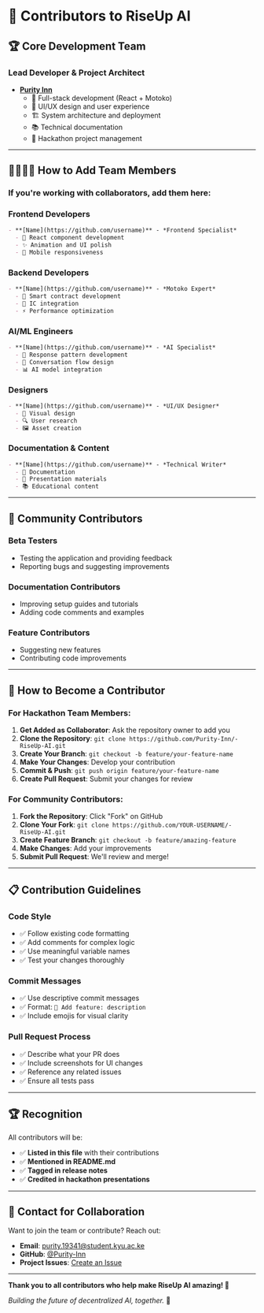 # 🤝 Contributors to RiseUp AI

## 🏆 **Core Development Team**

### **Lead Developer & Project Architect**
- **[Purity Inn](https://github.com/Purity-Inn)**
  - 🚀 Full-stack development (React + Motoko)
  - 🎨 UI/UX design and user experience
  - 🏗️ System architecture and deployment
  - 📚 Technical documentation
  - 🎯 Hackathon project management

---

## 👨‍👩‍👧‍👦 **How to Add Team Members**

### **If you're working with collaborators, add them here:**

### **Frontend Developers**
```markdown
- **[Name](https://github.com/username)** - *Frontend Specialist*
  - 🎨 React component development
  - ✨ Animation and UI polish
  - 📱 Mobile responsiveness
```

### **Backend Developers**
```markdown
- **[Name](https://github.com/username)** - *Motoko Expert*
  - 💜 Smart contract development
  - 🔗 IC integration
  - ⚡ Performance optimization
```

### **AI/ML Engineers**
```markdown
- **[Name](https://github.com/username)** - *AI Specialist*
  - 🧠 Response pattern development
  - 🤖 Conversation flow design
  - 📊 AI model integration
```

### **Designers**
```markdown
- **[Name](https://github.com/username)** - *UI/UX Designer*
  - 🎨 Visual design
  - 🔍 User research
  - 🖼️ Asset creation
```

### **Documentation & Content**
```markdown
- **[Name](https://github.com/username)** - *Technical Writer*
  - 📖 Documentation
  - 🎤 Presentation materials
  - 📚 Educational content
```

---

## 🌟 **Community Contributors**

### **Beta Testers**
- Testing the application and providing feedback
- Reporting bugs and suggesting improvements

### **Documentation Contributors**
- Improving setup guides and tutorials
- Adding code comments and examples

### **Feature Contributors**
- Suggesting new features
- Contributing code improvements

---

## 🎯 **How to Become a Contributor**

### **For Hackathon Team Members:**
1. **Get Added as Collaborator**: Ask the repository owner to add you
2. **Clone the Repository**: `git clone https://github.com/Purity-Inn/-RiseUp-AI.git`
3. **Create Your Branch**: `git checkout -b feature/your-feature-name`
4. **Make Your Changes**: Develop your contribution
5. **Commit & Push**: `git push origin feature/your-feature-name`
6. **Create Pull Request**: Submit your changes for review

### **For Community Contributors:**
1. **Fork the Repository**: Click "Fork" on GitHub
2. **Clone Your Fork**: `git clone https://github.com/YOUR-USERNAME/-RiseUp-AI.git`
3. **Create Feature Branch**: `git checkout -b feature/amazing-feature`
4. **Make Changes**: Add your improvements
5. **Submit Pull Request**: We'll review and merge!

---

## 📋 **Contribution Guidelines**

### **Code Style**
- ✅ Follow existing code formatting
- ✅ Add comments for complex logic
- ✅ Use meaningful variable names
- ✅ Test your changes thoroughly

### **Commit Messages**
- ✅ Use descriptive commit messages
- ✅ Format: `🎨 Add feature: description`
- ✅ Include emojis for visual clarity

### **Pull Request Process**
- ✅ Describe what your PR does
- ✅ Include screenshots for UI changes
- ✅ Reference any related issues
- ✅ Ensure all tests pass

---

## 🏆 **Recognition**

All contributors will be:
- ✅ **Listed in this file** with their contributions
- ✅ **Mentioned in README.md** 
- ✅ **Tagged in release notes**
- ✅ **Credited in hackathon presentations**

---

## 📧 **Contact for Collaboration**

Want to join the team or contribute? Reach out:

- **Email**: purity.19341@student.kyu.ac.ke
- **GitHub**: [@Purity-Inn](https://github.com/Purity-Inn)
- **Project Issues**: [Create an Issue](https://github.com/Purity-Inn/-RiseUp-AI/issues)

---

**Thank you to all contributors who help make RiseUp AI amazing! 🚀**

*Building the future of decentralized AI, together.* 💜
